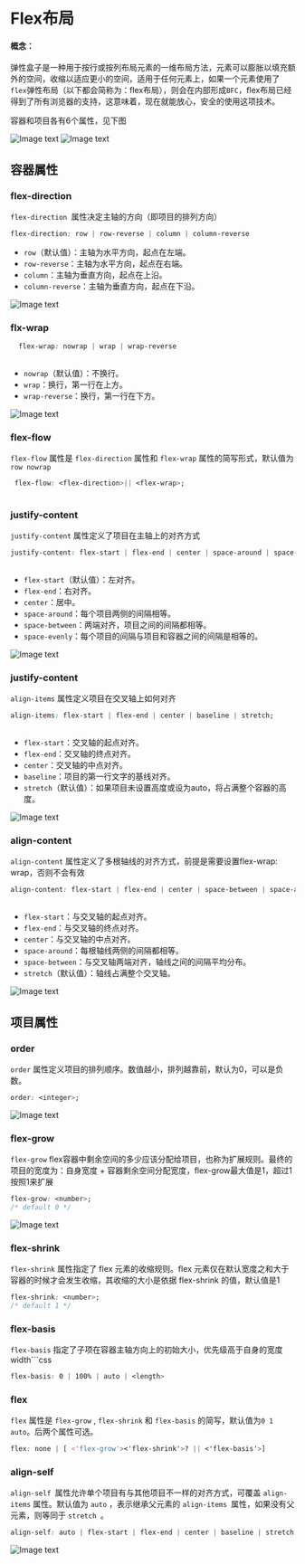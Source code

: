 # Flex布局

#### 概念：
弹性盒子是一种用于按行或按列布局元素的一维布局方法，元素可以膨胀以填充额外的空间，收缩以适应更小的空间，适用于任何元素上，如果一个元素使用了`flex`弹性布局（以下都会简称为：flex布局），则会在内部形成`BFC`，flex布局已经得到了所有浏览器的支持，这意味着，现在就能放心，安全的使用这项技术。

容器和项目各有6个属性，见下图

![Image text](https://p3-juejin.byteimg.com/tos-cn-i-k3u1fbpfcp/ec0832ae135e4feb85ba85cf0b3b23ad~tplv-k3u1fbpfcp-watermark.awebp)
![Image text](https://p3-juejin.byteimg.com/tos-cn-i-k3u1fbpfcp/a66669c6393749feae1f1515b21e8c6c~tplv-k3u1fbpfcp-watermark.awebp)


## 容器属性
### flex-direction

`flex-direction `属性决定主轴的方向（即项目的排列方向）
```css
flex-direction: row | row-reverse | column | column-reverse
```

* `row`（默认值）：主轴为水平方向，起点在左端。
* `row-reverse`：主轴为水平方向，起点在右端。
* `column`：主轴为垂直方向，起点在上沿。
* `column-reverse`：主轴为垂直方向，起点在下沿。

![Image text](https://p3-juejin.byteimg.com/tos-cn-i-k3u1fbpfcp/0445e883e66742aea92aa42f675dd9d8~tplv-k3u1fbpfcp-watermark.awebp)

### flx-wrap

```css
  flex-wrap: nowrap | wrap | wrap-reverse
  
```

* `nowrap`（默认值）：不换行。
* `wrap`：换行，第一行在上方。
* `wrap-reverse`：换行，第一行在下方。

![Image text](https://p3-juejin.byteimg.com/tos-cn-i-k3u1fbpfcp/b7347d79aed24c40b47f4487b4fb2002~tplv-k3u1fbpfcp-watermark.awebp)


### flex-flow
`flex-flow` 属性是 `flex-direction` 属性和 `flex-wrap` 属性的简写形式，默认值为 `row nowrap`

```css
 flex-flow: <flex-direction>|| <flex-wrap>;
  
```

### justify-content

`justify-content` 属性定义了项目在主轴上的对齐方式
```css
justify-content: flex-start | flex-end | center | space-around | space-between | space-between;
  
```

* `flex-start`（默认值）：左对齐。
* `flex-end`：右对齐。
* `center`：居中。
* `space-around`：每个项目两侧的间隔相等。
* `space-between`：两端对齐，项目之间的间隔都相等。
* `space-evenly`：每个项目的间隔与项目和容器之间的间隔是相等的。

![Image text](https://p3-juejin.byteimg.com/tos-cn-i-k3u1fbpfcp/bbc1f587b35248e8ac9e22c2f65e74e1~tplv-k3u1fbpfcp-watermark.awebp)

### justify-content
`align-items` 属性定义项目在交叉轴上如何对齐

```css
align-items: flex-start | flex-end | center | baseline | stretch;
  
```
* `flex-start`：交叉轴的起点对齐。
* `flex-end`：交叉轴的终点对齐。
* `center`：交叉轴的中点对齐。
* `baseline`：项目的第一行文字的基线对齐。
* `stretch`（默认值）：如果项目未设置高度或设为auto，将占满整个容器的高度。

![Image text](https://p3-juejin.byteimg.com/tos-cn-i-k3u1fbpfcp/8d13305de6a04c67b080c2c342949a13~tplv-k3u1fbpfcp-watermark.awebp)

### align-content
`align-content` 属性定义了多根轴线的对齐方式，前提是需要设置flex-wrap: wrap，否则不会有效
```css
align-content: flex-start | flex-end | center | space-between | space-around | stretch;
  
```

* `flex-start`：与交叉轴的起点对齐。
* `flex-end`：与交叉轴的终点对齐。
* `center`：与交叉轴的中点对齐。
* `space-around`：每根轴线两侧的间隔都相等。
* `space-between`：与交叉轴两端对齐，轴线之间的间隔平均分布。
* `stretch`（默认值）：轴线占满整个交叉轴。

![Image text](https://p3-juejin.byteimg.com/tos-cn-i-k3u1fbpfcp/7aef6b1eaf9242cc99ec31823c8606e6~tplv-k3u1fbpfcp-watermark.awebp)


## 项目属性
### order

`order` 属性定义项目的排列顺序。数值越小，排列越靠前，默认为0，可以是负数。
```css
order: <integer>;  
```
![Image text](https://p3-juejin.byteimg.com/tos-cn-i-k3u1fbpfcp/d7ef20acc88f4921a18ff148a8a6f207~tplv-k3u1fbpfcp-watermark.awebp)

### flex-grow

`flex-grow` flex容器中剩余空间的多少应该分配给项目，也称为扩展规则。最终的项目的宽度为：自身宽度 + 容器剩余空间分配宽度，flex-grow最大值是1，超过1按照1来扩展
```css
flex-grow: <number>;
/* default 0 */
```
![Image text](https://p3-juejin.byteimg.com/tos-cn-i-k3u1fbpfcp/43b5235e6d174f898e8d7b21949be462~tplv-k3u1fbpfcp-watermark.awebp)

###  flex-shrink

`flex-shrink` 属性指定了 flex 元素的收缩规则。flex 元素仅在默认宽度之和大于容器的时候才会发生收缩，其收缩的大小是依据 flex-shrink 的值，默认值是1
```css
flex-shrink: <number>;
/* default 1 */
```

###  flex-basis

`flex-basis` 指定了子项在容器主轴方向上的初始大小，优先级高于自身的宽度width```css
```css
flex-basis: 0 | 100% | auto | <length>
```

###  flex
`flex` 属性是 `flex-grow` , `flex-shrink` 和 `flex-basis` 的简写，默认值为` 0 1 auto `。后两个属性可选。

```css
flex: none | [ <'flex-grow'><'flex-shrink'>? || <'flex-basis'>]

```
###  align-self
`align-self `属性允许单个项目有与其他项目不一样的对齐方式，可覆盖 `align-items` 属性。默认值为 `auto` ，表示继承父元素的 `align-items `属性，如果没有父元素，则等同于 `stretch `。
```css
align-self: auto | flex-start | flex-end | center | baseline | stretch;

```
![Image text](https://p3-juejin.byteimg.com/tos-cn-i-k3u1fbpfcp/b48825d152e143fa8f633854ac0d2a28~tplv-k3u1fbpfcp-watermark.awebp)







